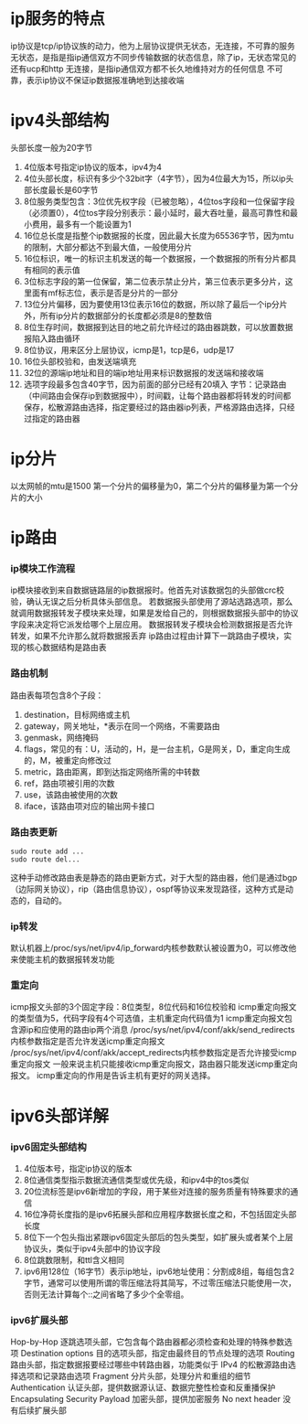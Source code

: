 # ip服务的特点
ip协议是tcp/ip协议族的动力，他为上层协议提供无状态，无连接，不可靠的服务
无状态，是指是指ip通信双方不同步传输数据的状态信息，除了ip，无状态常见的还有ucp和http
无连接，是指ip通信双方都不长久地维持对方的任何信息
不可靠，表示ip协议不保证ip数据报准确地到达接收端
# ipv4头部结构
头部长度一般为20字节
1. 4位版本号指定ip协议的版本，ipv4为4
2. 4位头部长度，标识有多少个32bit字（4字节），因为4位最大为15，所以ip头部长度最长是60字节
3. 8位服务类型包含：3位优先权字段（已被忽略），4位tos字段和一位保留字段（必须置0），4位tos字段分别表示：最小延时，最大吞吐量，最高可靠性和最小费用，最多有一个能设置为1
4. 16位总长度是指整个ip数据报的长度，因此最大长度为65536字节，因为mtu的限制，大部分都达不到最大值，一般使用分片
5. 16位标识，唯一的标识主机发送的每一个数据报，一个数据报的所有分片都具有相同的表示值
6. 3位标志字段的第一位保留，第二位表示禁止分片，第三位表示更多分片，这里面有mf标志位，表示是否是分片的一部分
7. 13位分片偏移，因为要使用13位表示16位的数据，所以除了最后一个ip分片外，所有ip分片的数据部分的长度都必须是8的整数倍
8. 8位生存时间，数据报到达目的地之前允许经过的路由器跳数，可以放置数据报陷入路由循环
9. 8位协议，用来区分上层协议，icmp是1，tcp是6，udp是17
10. 16位头部校验和，由发送端填充
11. 32位的源端ip地址和目的端ip地址用来标识数据报的发送端和接收端
12. 选项字段最多包含40字节，因为前面的部分已经有20填入 字节：记录路由（中间路由会保存ip到数据报中），时间戳，让每个路由器都将转发的时间都保存，松散源路由选择，指定要经过的路由器ip列表，严格源路由选择，只经过指定的路由器
# ip分片
以太网帧的mtu是1500
第一个分片的偏移量为0，第二个分片的偏移量为第一个分片的大小
# ip路由
### ip模块工作流程
ip模块接收到来自数据链路层的ip数据报时。他首先对该数据包的头部做crc校验，确认无误之后分析具体头部信息。
若数据报头部使用了源站选路选项，那么就调用数据报转发子模块来处理，如果是发给自己的，则根据数据报头部中的协议字段来决定将它派发给哪个上层应用。
数据报转发子模块会检测数据报是否允许转发，如果不允许那么就将数据报丢弃
ip路由过程由计算下一跳路由子模块，实现的核心数据结构是路由表
### 路由机制
路由表每项包含8个子段：
1. destination，目标网络或主机
2. gateway，网关地址，*表示在同一个网络，不需要路由
3. genmask，网络掩码
4. flags，常见的有：U，活动的，H，是一台主机，G是网关，D，重定向生成的，M，被重定向修改过
5. metric，路由距离，即到达指定网络所需的中转数
6. ref，路由项被引用的次数
7. use，该路由被使用的次数
8. iface，该路由项对应的输出网卡接口
### 路由表更新
```
sudo route add ...
sudo route del...
```
这种手动修改路由表是静态的路由更新方式，对于大型的路由器，他们是通过bgp（边际网关协议），rip（路由信息协议），ospf等协议来发现路径，这种方式是动态的，自动的。
### ip转发
默认机器上/proc/sys/net/ipv4/ip_forward内核参数默认被设置为0，可以修改他来使能主机的数据报转发功能
### 重定向
icmp报文头部的3个固定字段：8位类型，8位代码和16位校验和
icmp重定向报文的类型值为5，代码字段有4个可选值，主机重定向代码值为1
icmp重定向报文包含源ip和应使用的路由ip两个消息
/proc/sys/net/ipv4/conf/akk/send_redirects内核参数指定是否允许发送icmp重定向报文
/proc/sys/net/ipv4/conf/akk/accept_redirects内核参数指定是否允许接受icmp重定向报文
一般来说主机只能接收icmp重定向报文，路由器只能发送icmp重定向报文。
icmp重定向的作用是告诉主机有更好的网关选择。
# ipv6头部详解
### ipv6固定头部结构
1. 4位版本号，指定ip协议的版本
2. 8位通信类型指示数据流通信类型或优先级，和ipv4中的tos类似
3. 20位流标签是ipv6新增加的字段，用于某些对连接的服务质量有特殊要求的通信
4. 16位净荷长度指的是ipv6拓展头部和应用程序数据长度之和，不包括固定头部长度
5. 8位下一个包头指出紧跟ipv6固定头部后的包头类型，如扩展头或者某个上层协议头，类似于ipv4头部中的协议字段
6. 8位跳数限制，和ttl含义相同
7. ipv6用128位（16字节）表示ip地址，ipv6地址使用：分割成8组，每组包含2字节，通常可以使用所谓的零压缩法将其简写，不过零压缩法只能使用一次，否则无法计算每个::之间省略了多少个全零组。
### ipv6扩展头部

Hop-by-Hop 逐跳选项头部，它包含每个路由器都必须检查和处理的特殊参数选项
Destination options 目的选项头部，指定由最终目的节点处理的选项
Routing 路由头部，指定数据报要经过哪些中转路由器，功能类似于 IPv4 的松散源路由选择选项和记录路由选项
Fragment 分片头部，处理分片和重组的细节
Authentication 认证头部，提供数据源认证、数据完整性检查和反重播保护
Encapsulating Security Payload 加密头部，提供加密服务
No next header 没有后续扩展头部
